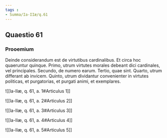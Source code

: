 ```yaml
---
tags : 
- Summa/Ia-IIæ/q.61
---
```


## Quaestio 61

### Prooemium

Deinde considerandum est de virtutibus cardinalibus. Et circa hoc quaeruntur quinque. Primo, utrum virtutes morales debeant dici cardinales, vel principales. Secundo, de numero earum. Tertio, quae sint. Quarto, utrum differant ab invicem. Quinto, utrum dividantur convenienter in virtutes politicas, et purgatorias, et purgati animi, et exemplares.

![[Ia-IIæ, q. 61, a. 1#Articulus 1]]

![[Ia-IIæ, q. 61, a. 2#Articulus 2]]

![[Ia-IIæ, q. 61, a. 3#Articulus 3]]

![[Ia-IIæ, q. 61, a. 4#Articulus 4]]

![[Ia-IIæ, q. 61, a. 5#Articulus 5]]

